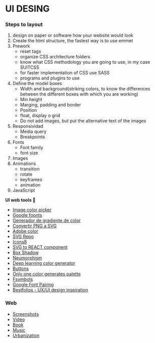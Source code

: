 # UI DESING
### Steps to layout
1. design on paper or software how your website would look
2. Create the html structure, the fastest way is to use emmet
3. Prework
    - reset tags
    - organize CSS architecture folders
    - know what CSS methodology you are going to use, in my case SUITCSS
    - for faster implementation of CSS use SASS
    - programs and plugins to use
4. Define the model boxes
    - Width and background(striking colors, to know the differences between the different boxes with which you are working)
    - Min height
    - Marging, padding and border
    - Position
    - float, display o grid
    - Do not add images, but put the alternative text of the images
5. Responsividad
    - Media query
    - Breakpoints
6. Fonts
    - Font family
    - font size
7. Images
8. Animations
    - transition
    - rotate
    - keyframes
    - animation
9. JavaScript

**UI web tools 💅**
- [Image color picker](https://imagecolorpicker.com/es)
- [Google foonts](https://fonts.google.com/?preview.text=EW&preview.text_type=custom)
- [Generador de gradiente de color](https://mybrandnewlogo.com/es/generador-de-gradiente-de-color)
- [Convertir PNG a SVG](https://onlineconvertfree.com/es/convert-format/png-to-svg/)
- [Adobe color](https://color.adobe.com/es/create/color-wheel)
- [SVG Repo](https://www.svgrepo.com/svg/311167/select-all)
- [Icons8](https://icons8.com/)
- [SVG to REACT component](https://react-svgr.com/playground/)
- [Box Shadow](https://www.cssmatic.com/es/box-shadow)
- [Neumorphism](https://neumorphism.io/#e0e0e0)
- [Deep learning color generator](https://colors.eva.design/)
- [Buttons](https://getcssscan.com/css-buttons-examples)
- [Only one color generates palette](https://mycolor.space/)
- [Fsymbols](https://fsymbols.com/es/generadores/tarty/)
- [Google Font Pairing](https://www.fontpair.co/all)
- [Bestfolios - UX/UI design inspiration](https://www.bestfolios.com/portfolios)

### Web
- [Screenshots](https://github.com/isaacanteparac/UI-design/blob/master/web/SCREENSHOT.md)
- [Video](https://github.com/isaacanteparac/UI-design/tree/master/web/video)
- [Book](https://github.com/isaacanteparac/UI-design/tree/master/web/book)
- [Music](https://github.com/isaacanteparac/UI-design/tree/master/web/music)
- [Urbanization](https://github.com/isaacanteparac/UI-design/tree/master/web/urbanization)


